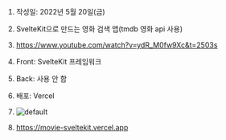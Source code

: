 1. 작성일: 2022년 5월 20일(금)

2. SvelteKit으로 만드는 영화 검색 앱(tmdb 영화 api 사용)

3. https://www.youtube.com/watch?v=ydR_M0fw9Xc&t=2503s

4. Front: SvelteKit 프레임워크

5. Back: 사용 안 함

6. 배포: Vercel

7. ![default](screenshot.gif)

8. https://movie-sveltekit.vercel.app
